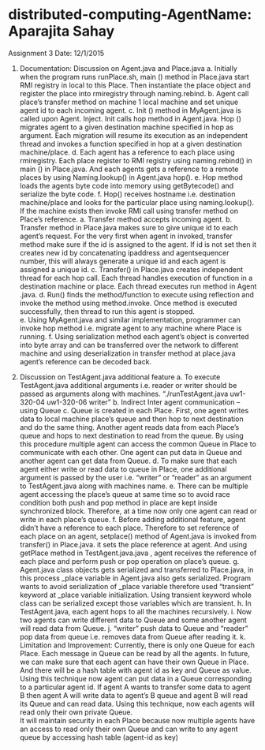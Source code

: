 # distributed-computing-AgentName: Aparajita Sahay
Assignment 3 
Date: 12/1/2015
1.	Documentation: Discussion on Agent.java and Place.java
a.	Initially when the program runs runPlace.sh, main () method in Place.java start RMI registry in local to this Place. Then instantiate the place object and register the place into rmiregistry through naming.rebind. 
b.	Agent call place’s transfer method on machine 1 local machine and set unique agent id to each incoming agent. 
c.	Init () method in MyAgent.java is called upon Agent. Inject. Init calls hop method in Agent.java. Hop () migrates agent to a given destination machine specified in hop as argument. Each migration will resume its execution as an independent thread and invokes a function specified in hop at a given destination machine/place. 
d.	Each agent has a reference to each place using rmiregistry. Each place register to RMI registry using naming.rebind() in main () in Place.java. And each agents gets a reference to a remote places by using Naming.lookup() in Agent.java hop().
e.	Hop method loads the agents byte code into memory using getBytecode() and serialize the byte code.
f.	Hop() receives hostname i.e. destination machine/place and looks for the particular place using naming.lookup(). If the machine exists then invoke RMI call using transfer method on Place’s reference. 
a.	Transfer method accepts incoming agent. 
b.	Transfer method in Place.java makes sure to give unique id to each agent’s request. For the very first when agent in invoked, transfer method make sure if the id is assigned to the agent. If id is not set then it creates new id by concatenating ipaddress and agentsequencer number, this will always generate a unique id and each agent is assigned a unique id. 
c.	Transfer() in Place.java creates independent thread for each hop call. Each thread handles execution of function in a destination machine or place. Each thread executes run method in Agent .java.
d.	Run()  finds the method/function to execute using reflection and invoke the method using method.invoke. Once method is executed successfully, then thread to run this agent is stopped.  
e.	Using MyAgent.java and similar implementation, programmer can invoke hop method i.e. migrate agent to any machine where Place is running.
f.	Using serialization method each agent’s object is converted into byte array and can be transferred over the network to different machine and using deserialization in transfer method at place.java agent’s reference can be decoded back.

2.	Discussion on TestAgent.java additional feature
a.	To execute TestAgent.java additional arguments i.e. reader or writer should be passed as arguments along with machines. “./runTestAgent.java uw1-320-04 uw1-320-06 writer” 
b.	Indirect Inter agent communication – using Queue
c.	Queue is created in each Place. First, one agent writes data to local machine place’s queue and then hop to next destination and do the same thing. Another agent reads data from each Place’s queue and hops to next destination to read from the queue. By using this procedure multiple agent can access the common Queue in Place to communicate with each other. One agent can put data in Queue and another agent can get data from Queue.
d.	To make sure that each agent either write or read data to queue in Place, one additional argument is passed by the user i.e. “writer” or “reader” as an argument to TestAgent.java along with machines name.
e.	There can be multiple agent accessing the place’s queue at same time so to avoid race condition both push and pop method in place are kept inside synchronized block. Therefore, at a time now only one agent can read or write in each place’s queue.
f.	Before adding additional feature, agent didn’t have a reference to each place. Therefore to set reference of each place on an agent, setplace() method of Agent.java is invoked from transfer() in Place.java. it sets the place reference at agent. And using getPlace method in TestAgent.java.java , agent receives the reference of each place and perform push or pop operation on place’s queue. 
g.	Agent.java class objects gets serialized and transferred to Place.java, in this process _place variable in Agent.java also gets serialized. Program wants to avoid serialization of _place variable therefore used “transient” keyword at _place variable initialization. Using transient keyword whole class can be serialized except those variables which are transient. 
h.	In TestAgent.java, each agent hops to all the machines recursively.
i.	Now two agents can write different data to Queue and some another agent will read data from Queue. 
j.	“writer” push data to Queue and “reader” pop data from queue i.e. removes data from Queue after reading it.
k.	 Limitation and Improvement: Currently, there is only one Queue for each Place. Each message in Queue can be read by all the agents. In future, we can make sure that each agent can have their own Queue in Place. And there will be a hash table with agent id as key and Queue as value. Using this technique now agent can put data in a Queue corresponding to a particular agent id. If agent A wants to transfer some data to agent B then agent A will write data to agent’s B queue and agent B will read its Queue and can read data.
Using this technique, now each agents will read only their own private Queue.  
It will maintain security in each Place because now multiple agents have an access to read only their own Queue and can write to any agent queue by accessing hash table (agent-id as key)
